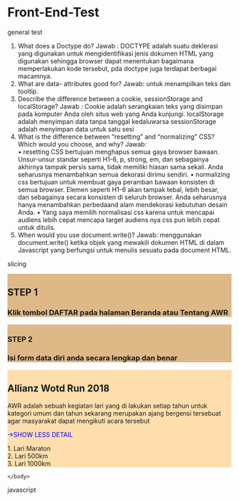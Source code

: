 # Front-End-Test 
general test
1.	What does a Doctype do?
Jawab : DOCTYPE adalah suatu deklerasi yang digunakan untuk mengidentifikasi jenis dokumen HTML yang digunakan sehingga browser dapat menentukan bagaimana memperlakukan kode tersebut, pda doctype juga terdapat berbagai macamnya.
2.	What are data- attributes good for?
Jawab: untuk menampilkan teks dan tooltip.
3.	Describe the difference between a cookie, sessionStorage and localStorage?
Jawab :  Cookie adalah serangkaian teks yang disimpan pada komputer Anda oleh situs
   web yang Anda kunjungi.
   localStorage  adalah menyimpan data tanpa tanggal kedaluwarsa
 		   sessionStorage adalah menyimpan data untuk satu sesi
4.	What is the difference between “resetting” and “normalizing” CSS? Which would you choose, and why?
Jawab:  
•	resetting CSS bertujuan menghapus semua gaya browser bawaan. Unsur-unsur standar seperti H1-6, p, strong, em, dan sebagainya akhirnya tampak persis sama, tidak memiliki hiasan sama sekali. Anda seharusnya menambahkan semua dekorasi dirimu sendiri.
•	normalizing  css bertujuan untuk membuat gaya peramban bawaan konsisten di semua browser. Elemen seperti H1-6 akan tampak tebal, lebih besar, dan sebagainya secara konsisten di seluruh browser. Anda seharusnya hanya menambahkan perbedaand alam mendekorasi kebutuhan desain Anda.
•	Yang saya memilih normalisasi css karena untuk mencapai audiens lebih cepat mencapa target audiens nya css pun lebih cepat untuk ditulis.
5.	When would you use document.write()?
Jawab: menggunakan document.write() ketika objek yang mewakili dokumen HTML di dalam Javascript yang berfungsi untuk menulis sesuatu pada document HTML.

slicing 
<!DOCTYPE HTML>
<html>
	<head>
		<title>pendaftaran awr</title>
		<meta charset="utf-8" />
		<meta name="viewport" content="width=device-width, initial-scale=1" />
		<link rel="stylesheet" href="assets/css/main.css" />
	</head>
	<body>
		<!-- One -->
			<section id="one" class="wrapper style1">
				<div class="inner" >
					<article class="feature left" style="background-color:#DEB887; ">
						<span class="image"><img src="assets/images/tablet.png" alt="" /></span>
						<div class="content">
							<H2>STEP 1</h2>
						  <h3>Klik tombol DAFTAR pada halaman Beranda atau Tentang AWR</h3>
						</div>
					</article>
          <article class="feature left" style="background-color:#DEB887;">
            <span class="image"><img src="assets/images/smartphone.png" alt=""/></span>
            <div class="content">
              <h1> STEP 2 </h1>
              <H3>Isi form data diri anda secara lengkap dan benar</H3>
            </div>
          </article>
          <article class="feature left" style="background-color:#FFDEAD;">
            <span class="image"><img src="assets/images/orang.png" alt="" style="margin-left:150px;"/></span>
            <div class="content">
              <h2>Allianz Wotd Run 2018</h2>
              <p>AWR adalah sebuah kegiatan lari yang di lakukan setiap tahun untuk kategori umum dan tahun sekarang merupakan ajang bergensi tersebuat agar masyarakat dapat mengikuti acara tersebut</p>
              <p style="color:blue;"> ->SHOW LESS DETAIL </p>
              <p>1. Lari Maraton <br>
                 2. Lari 500km &nbsp;<br>
                 3. Lari 1000km &nbsp;
              </p>
            </div>
          </article>
				</div>
			</section>
		<!-- Scripts -->
			<script src="assets/js/jquery.min.js"></script>

	</body>
</html>

javascript 
<script type="text/javascript" charset="utf-8">
 document.write("<b>Output</b><br><br>");
	 for (var i=1;i<=5;i++){
		 for(var a=1; a<=i;a++){
			 document.write(i);
			 }
			 document.write("<br>");
	 }
</script>

